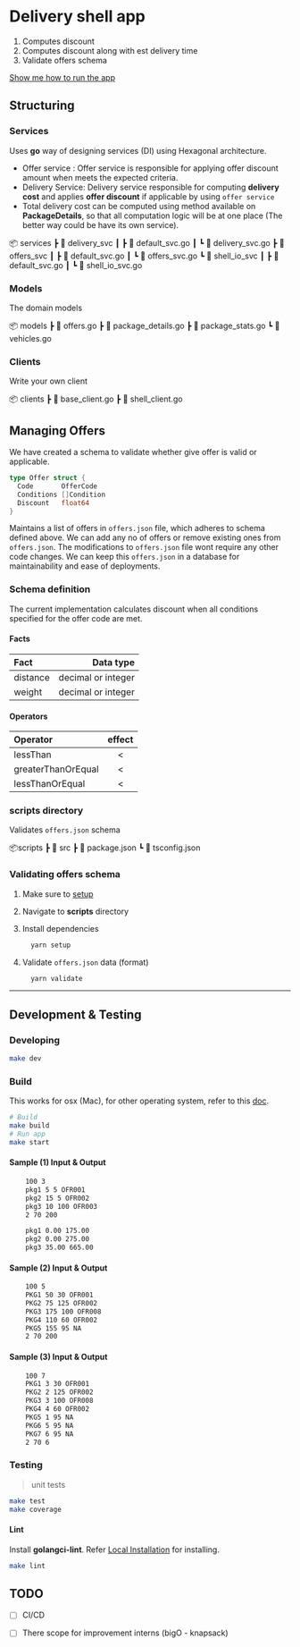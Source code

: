 # Delivery shell app

1. Computes discount
1. Computes discount along with est delivery time
1. Validate offers schema

[Show me how to run the app](#build)

## Structuring

### Services

Uses **go** way of designing services (DI) using Hexagonal architecture.

- Offer service : Offer service is responsible for applying offer discount amount when meets the expected criteria.
- Delivery Service: Delivery service responsible for computing **delivery cost** and applies **offer discount** if applicable by using `offer service`
- Total delivery cost can be computed using method available on **PackageDetails**, so that all computation logic will be at one place (The better way could be have its own service).


📦 services
 ┣ 📂 delivery_svc
 ┃ ┣ 📜 default_svc.go
 ┃ ┗ 📜 delivery_svc.go
 ┣ 📂 offers_svc
 ┃ ┣ 📜 default_svc.go
 ┃ ┗ 📜 offers_svc.go
 ┗ 📂 shell_io_svc
 ┃ ┣ 📜 default_svc.go
 ┃ ┗ 📜 shell_io_svc.go


### Models

The domain models

📦 models
 ┣ 📜 offers.go
 ┣ 📜 package_details.go
 ┣ 📜 package_stats.go
 ┗ 📜 vehicles.go


### Clients

Write your own client

📦 clients
 ┣ 📜 base_client.go
 ┣ 📜 shell_client.go


## Managing Offers

We have created a schema to validate whether give offer is valid or applicable.

```go
type Offer struct {
  Code       OfferCode
  Conditions []Condition
  Discount   float64
}
```

Maintains a list of offers in `offers.json`  file, which adheres to schema defined above. We can add any no of offers or remove existing ones from `offers.json`. The modifications to `offers.json` file wont require any other code changes. We can keep this `offers.json` in a database for maintainability and ease of deployments.

### Schema definition

The current implementation calculates discount when all conditions specified for the offer code are met.

#### Facts

|Fact|Data type|
|:--|--:|
| distance | decimal or integer|
| weight| decimal or integer|

#### Operators

|Operator|effect|
|:--|:--:|
|lessThan|< |
|greaterThanOrEqual|< |
|lessThanOrEqual|< |

### scripts directory

Validates `offers.json` schema

 📦scripts
 ┣ 📂 src
 ┣ 📜 package.json
 ┗ 📜 tsconfig.json

### Validating offers schema

1. Make sure to [setup](https://bun.sh/) 
2. Navigate to **scripts** directory
3. Install dependencies 

    ```bash
      yarn setup
    ```

4. Validate `offers.json` data (format)

    ```bash
      yarn validate
    ```

--- 

## Development & Testing

### Developing

```bash
make dev
```

### Build

This works for osx (Mac), for other operating system, refer to this [doc](https://go.dev/doc/tutorial/compile-install).

```bash
# Build
make build
# Run app
make start
```


#### Sample (1) Input & Output

```bash
    100 3
    pkg1 5 5 OFR001
    pkg2 15 5 OFR002
    pkg3 10 100 OFR003
    2 70 200
```

```bash
    pkg1 0.00 175.00
    pkg2 0.00 275.00
    pkg3 35.00 665.00
```

#### Sample (2) Input & Output

```bash
    100 5
    PKG1 50 30 OFR001
    PKG2 75 125 OFR002
    PKG3 175 100 OFR008
    PKG4 110 60 OFR002
    PKG5 155 95 NA
    2 70 200
```

#### Sample (3) Input & Output

```bash
    100 7
    PKG1 3 30 OFR001
    PKG2 2 125 OFR002
    PKG3 3 100 OFR008
    PKG4 4 60 OFR002
    PKG5 1 95 NA
    PKG6 5 95 NA
    PKG7 6 95 NA
    2 70 6
```

### Testing

> unit tests

```bash
make test
make coverage
```

#### Lint

Install **golangci-lint**. Refer [Local Installation](http://golangci-lint.run) for installing.

```bash
make lint
```

## TODO

- [ ] CI/CD
- [ ] There scope for improvement interns (bigO - knapsack)

